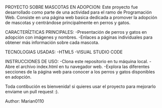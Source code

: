 PROYECTO SOBRE MASCOTAS EN ADOPCION:
Este proyecto fue desarrollado como parte de una actividad para el ramo de Programación Web. Consiste en una página web basica dedicada a promover la adopción de mascotas y
centrándose principalmente en perros y gatos.

CARACTERÍZTICAS PRINCIPALES:
-Presentación de perros y gatos en adopción con imágenes y nombres.
-Enlaces a páginas individuales para obtener más información sobre cada mascota.

TECNOLOGIAS USADAS:
-HTML5
-VISUAL STUDIO CODE

INSTRUCCIONES DE USO:
-Clona este repositorio en tu máquina local.
-Abre el archivo index.html en tu navegador web.
-Explora las diferentes secciones de la página web para conocer a los perros y gatos disponibles en adopción.

Toda contibución es bienvenida! si quieres usar el proyecto para mejorarlo enviame un pull request :).

Author: Marian0110
